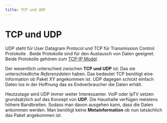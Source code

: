```yaml
---
title: TCP und UDP
---
```


# TCP und UDP

UDP steht für User Datagram Protocol und TCP für Transmission Control
Protokolle . Beide Protokolle sind für den Austausch von Daten geeignet.
Beide Protokolle gehören zum [TCP-IP Model](./TCP-IP_Model).

Der wesentlich unterschied zwischen **TCP und UDP** ist: Das sie
unterschiedliche *Referenzdaten* haben. Das bedeutet TCP benötigt eine
Information ob Paket XY angekommen ist. UDP dagegen schickt einfach
Daten los in der Hoffnung das es Endverbraucher die Daten erhält.

Heutzutage wird UDP immer weiter Interessanter. VoIP oder IpTV setzen
grundsätzlich auf das Konzept von **UDP**. Die Haushalte verfügen
meistens höhere Bandbreiten. Sodass man davon ausgehen kann, dass die
Daten ankommen werden. Man benötigt keine **Metainformation** ob nun
tatsächlich das Paket angekommen ist.
